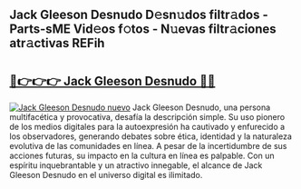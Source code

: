## Jack Gleeson Desnudo D𝚎sn𝚞dos filtr𝚊dos - Parts-sME Vid𝚎os f𝚘tos - N𝚞evas filtr𝚊ciones atr𝚊ctivas REFih

# <h2><a href="http://mbb93al.tromn.icu/?c=Jack+Gleeson+Desnudo">🔗👉👉👉 Jack Gleeson Desnudo 🔗🔗</a></h2>

[![Jack Gleeson Desnudo nuevo](https://i.imgur.com/pEAQMta.gif)](http://mbb93al.tromn.icu/?c=Jack+Gleeson+Desnudo)
Jack Gleeson Desnudo, una persona multifacética y provocativa, desafía la descripción simple. Su uso pionero de los medios digitales para la autoexpresión ha cautivado y enfurecido a los observadores, generando debates sobre ética, identidad y la naturaleza evolutiva de las comunidades en línea. A pesar de la incertidumbre de sus acciones futuras, su impacto en la cultura en línea es palpable. Con un espíritu inquebrantable y un atractivo innegable, el alcance de Jack Gleeson Desnudo en el universo digital es ilimitado.
